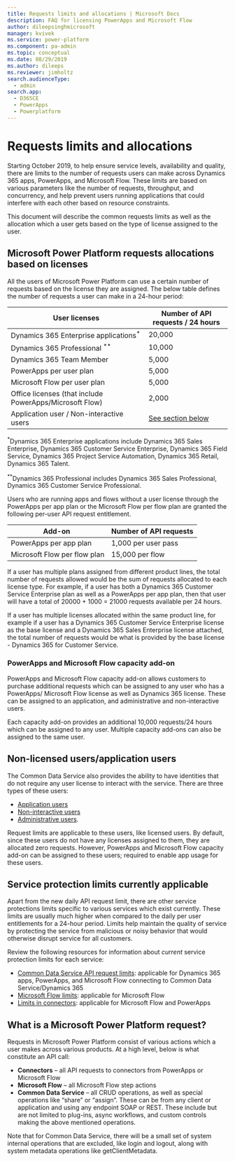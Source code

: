 ```yaml
---
title: Requests limits and allocations | Microsoft Docs
description: FAQ for licensing PowerApps and Microsoft Flow
author: dileepsinghmicrosoft
manager: kvivek
ms.service: power-platform
ms.component: pa-admin
ms.topic: conceptual
ms.date: 08/29/2019
ms.author: dileeps
ms.reviewer: jimholtz
search.audienceType: 
  - admin
search.app: 
  - D365CE
  - PowerApps
  - Powerplatform
---
```

# Requests limits and allocations

Starting October 2019, to help ensure service levels, availability and quality, there are limits to the number of requests users can make across Dynamics 365 apps, PowerApps, and Microsoft Flow. These limits are based on various parameters like the number of requests, throughput, and concurrency, and
help prevent users running applications that could interfere with each other based on resource constraints.

This document will describe the common requests limits as well as the allocation which a user gets based on the type of license assigned to the user.

## Microsoft Power Platform requests allocations based on licenses 

All the users of Microsoft Power Platform can use a certain number of requests based on the license they are assigned. The below table defines the number of requests a user can make in a 24-hour period:

| User licenses                              | Number of API requests / 24 hours                              |
|------------------------------------------------|-----------------------------------------------------------|
| Dynamics 365 Enterprise applications<sup>*</sup>         | 20,000                                          |
| Dynamics 365 Professional <sup>**</sup>                 | 10,000                                           |
| Dynamics 365 Team Member                       | 5,000                                                     |
| PowerApps per user plan                        | 5,000                                                     |
| Microsoft Flow per user plan                             | 5,000                                                     |
| Office licenses (that include PowerApps/Microsoft Flow)  | 2,000                                                     |
| Application user / Non-interactive users       | [See section below](#non-licensed-usersapplication-users) |

<sup>*</sup>Dynamics 365 Enterprise applications include Dynamics 365 Sales Enterprise, Dynamics 365 Customer Service Enterprise, Dynamics 365 Field Service, Dynamics 365 Project Service Automation, Dynamics 365 Retail, Dynamics 365 Talent. 

<sup>**</sup>Dynamics 365 Professional includes Dynamics 365 Sales Professional, Dynamics 365 Customer Service Professional.

Users who are running apps and flows without a user license through the PowerApps per app plan or the Microsoft Flow per flow plan are granted the following
per-user API request entitlement.

| Add-on                | Number of API requests  |
|-------------------------|---------------------|
| PowerApps per app plan  | 1,000 per user pass |
| Microsoft Flow per flow plan      | 15,000 per flow     |

If a user has multiple plans assigned from different product lines, the total number of requests allowed would be the sum of requests allocated
to each license type. For example, if a user has both a Dynamics 365 Customer Service Enterprise plan as well as a PowerApps per app plan, then that
user will have a total of 20000 + 1000 = 21000 requests available per 24 hours.

If a user has multiple licenses allocated within the same product line, for example if a user has a Dynamics 365 Customer Service Enterprise license as the base license and a Dynamics 365 Sales Enterprise license attached, the total number of requests would be what is provided by the base license - Dynamics 365
for Customer Service.

### PowerApps and Microsoft Flow capacity add-on

PowerApps and Microsoft Flow capacity add-on allows customers to purchase additional requests which can be assigned to any user who has a PowerApps/ Microsoft Flow license as well as Dynamics 365 license. These can be assigned to an application, and administrative and non-interactive users.

Each capacity add-on provides an additional 10,000 requests/24 hours which can be assigned to any user. Multiple capacity add-ons can also be assigned to the same
user.

## Non-licensed users/application users

The Common Data Service also provides the ability to have identities that do not require any user license to interact with the service. There are three types of
these users:
- [Application users](https://docs.microsoft.com/dynamics365/customer-engagement/admin/create-users-assign-online-security-roles#create-an-application-user)
- [Non-interactive users](https://docs.microsoft.com/dynamics365/customer-engagement/admin/create-users-assign-online-security-roles#create-a-non-interactive-user-account)
- [Administrative users](https://docs.microsoft.com/dynamics365/customer-engagement/admin/create-users-assign-online-security-roles#create-an-administrative-user-account).

Request limits are applicable to these users, like licensed users. By default, since these users do not have any licenses assigned to them, they are
allocated zero requests. However, PowerApps and Microsoft Flow capacity add-on can be assigned to these users; required to enable app usage for these users.

## Service protection limits currently applicable

Apart from the new daily API request limit, there are other service protections limits specific to various services which exist currently. These limits are usually much higher when compared to the daily per user entitlements for a 24-hour period. Limits help maintain the quality of service by protecting the service from malicious or noisy behavior that would otherwise disrupt service for all customers.

Review the following resources for information about *current* service protection limits for each service:

- [Common Data Service API request limits](https://docs.microsoft.com/powerapps/developer/common-data-service/api-limits): applicable for Dynamics 365 apps, PowerApps, and Microsoft Flow connecting to Common Data Service/Dynamics 365
- [Microsoft Flow limits](https://docs.microsoft.com/flow/limits-and-config#looping-and-debatching-limits): applicable for Microsoft Flow
- [Limits in connectors](https://docs.microsoft.com/connectors/): applicable for Microsoft Flow and PowerApps

## What is a Microsoft Power Platform request? 

Requests in Microsoft Power Platform consist of various actions which a user makes across various products. At a high level, below is what constitute an API call:

- **Connectors** – all API requests to connectors from PowerApps or Microsoft Flow
- **Microsoft Flow** – all Microsoft Flow step actions
- **Common Data Service** – all CRUD operations, as well as special operations like “share” or “assign”. These can be from any client or application and using any endpoint SOAP or REST. These include but are not limited to plug-ins, async workflows, and custom controls making the above mentioned operations.

Note that for Common Data Service, there will be a small set of system internal operations that are excluded, like login and logout, along with system metadata operations like getClientMetadata.
